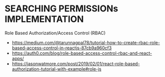 # SEARCHING PERMISSIONs IMPLEMENTATION

Role Based Authorization/Access Control (RBAC)

- https://medium.com/@tarunnagpal78/tutorial-how-to-create-rbac-role-based-access-control-in-reactjs-87cb9a960cf3
- https://auth0.com/blog/role-based-access-control-rbac-and-react-apps/
- https://jasonwatmore.com/post/2019/02/01/react-role-based-authorization-tutorial-with-example#role-js
